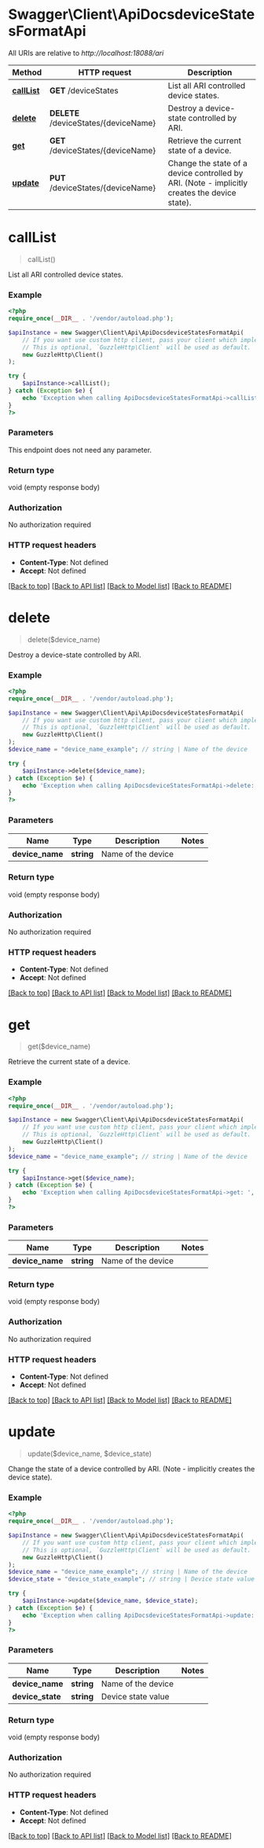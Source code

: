 # Swagger\Client\ApiDocsdeviceStatesFormatApi

All URIs are relative to *http://localhost:18088/ari*

Method | HTTP request | Description
------------- | ------------- | -------------
[**callList**](ApiDocsdeviceStatesFormatApi.md#callList) | **GET** /deviceStates | List all ARI controlled device states.
[**delete**](ApiDocsdeviceStatesFormatApi.md#delete) | **DELETE** /deviceStates/{deviceName} | Destroy a device-state controlled by ARI.
[**get**](ApiDocsdeviceStatesFormatApi.md#get) | **GET** /deviceStates/{deviceName} | Retrieve the current state of a device.
[**update**](ApiDocsdeviceStatesFormatApi.md#update) | **PUT** /deviceStates/{deviceName} | Change the state of a device controlled by ARI. (Note - implicitly creates the device state).


# **callList**
> callList()

List all ARI controlled device states.

### Example
```php
<?php
require_once(__DIR__ . '/vendor/autoload.php');

$apiInstance = new Swagger\Client\Api\ApiDocsdeviceStatesFormatApi(
    // If you want use custom http client, pass your client which implements `GuzzleHttp\ClientInterface`.
    // This is optional, `GuzzleHttp\Client` will be used as default.
    new GuzzleHttp\Client()
);

try {
    $apiInstance->callList();
} catch (Exception $e) {
    echo 'Exception when calling ApiDocsdeviceStatesFormatApi->callList: ', $e->getMessage(), PHP_EOL;
}
?>
```

### Parameters
This endpoint does not need any parameter.

### Return type

void (empty response body)

### Authorization

No authorization required

### HTTP request headers

 - **Content-Type**: Not defined
 - **Accept**: Not defined

[[Back to top]](#) [[Back to API list]](../../README.md#documentation-for-api-endpoints) [[Back to Model list]](../../README.md#documentation-for-models) [[Back to README]](../../README.md)

# **delete**
> delete($device_name)

Destroy a device-state controlled by ARI.

### Example
```php
<?php
require_once(__DIR__ . '/vendor/autoload.php');

$apiInstance = new Swagger\Client\Api\ApiDocsdeviceStatesFormatApi(
    // If you want use custom http client, pass your client which implements `GuzzleHttp\ClientInterface`.
    // This is optional, `GuzzleHttp\Client` will be used as default.
    new GuzzleHttp\Client()
);
$device_name = "device_name_example"; // string | Name of the device

try {
    $apiInstance->delete($device_name);
} catch (Exception $e) {
    echo 'Exception when calling ApiDocsdeviceStatesFormatApi->delete: ', $e->getMessage(), PHP_EOL;
}
?>
```

### Parameters

Name | Type | Description  | Notes
------------- | ------------- | ------------- | -------------
 **device_name** | **string**| Name of the device |

### Return type

void (empty response body)

### Authorization

No authorization required

### HTTP request headers

 - **Content-Type**: Not defined
 - **Accept**: Not defined

[[Back to top]](#) [[Back to API list]](../../README.md#documentation-for-api-endpoints) [[Back to Model list]](../../README.md#documentation-for-models) [[Back to README]](../../README.md)

# **get**
> get($device_name)

Retrieve the current state of a device.

### Example
```php
<?php
require_once(__DIR__ . '/vendor/autoload.php');

$apiInstance = new Swagger\Client\Api\ApiDocsdeviceStatesFormatApi(
    // If you want use custom http client, pass your client which implements `GuzzleHttp\ClientInterface`.
    // This is optional, `GuzzleHttp\Client` will be used as default.
    new GuzzleHttp\Client()
);
$device_name = "device_name_example"; // string | Name of the device

try {
    $apiInstance->get($device_name);
} catch (Exception $e) {
    echo 'Exception when calling ApiDocsdeviceStatesFormatApi->get: ', $e->getMessage(), PHP_EOL;
}
?>
```

### Parameters

Name | Type | Description  | Notes
------------- | ------------- | ------------- | -------------
 **device_name** | **string**| Name of the device |

### Return type

void (empty response body)

### Authorization

No authorization required

### HTTP request headers

 - **Content-Type**: Not defined
 - **Accept**: Not defined

[[Back to top]](#) [[Back to API list]](../../README.md#documentation-for-api-endpoints) [[Back to Model list]](../../README.md#documentation-for-models) [[Back to README]](../../README.md)

# **update**
> update($device_name, $device_state)

Change the state of a device controlled by ARI. (Note - implicitly creates the device state).

### Example
```php
<?php
require_once(__DIR__ . '/vendor/autoload.php');

$apiInstance = new Swagger\Client\Api\ApiDocsdeviceStatesFormatApi(
    // If you want use custom http client, pass your client which implements `GuzzleHttp\ClientInterface`.
    // This is optional, `GuzzleHttp\Client` will be used as default.
    new GuzzleHttp\Client()
);
$device_name = "device_name_example"; // string | Name of the device
$device_state = "device_state_example"; // string | Device state value

try {
    $apiInstance->update($device_name, $device_state);
} catch (Exception $e) {
    echo 'Exception when calling ApiDocsdeviceStatesFormatApi->update: ', $e->getMessage(), PHP_EOL;
}
?>
```

### Parameters

Name | Type | Description  | Notes
------------- | ------------- | ------------- | -------------
 **device_name** | **string**| Name of the device |
 **device_state** | **string**| Device state value |

### Return type

void (empty response body)

### Authorization

No authorization required

### HTTP request headers

 - **Content-Type**: Not defined
 - **Accept**: Not defined

[[Back to top]](#) [[Back to API list]](../../README.md#documentation-for-api-endpoints) [[Back to Model list]](../../README.md#documentation-for-models) [[Back to README]](../../README.md)

